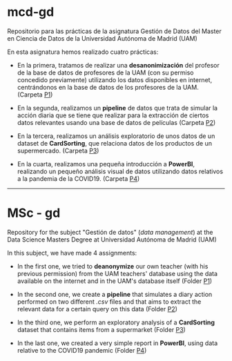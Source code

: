 # mcd-gd

Repositorio para las prácticas de la asignatura Gestión de Datos del Master en Ciencia de Datos de la Universidad Autónoma de Madrid (UAM)

En esta asignatura hemos realizado cuatro prácticas:

- En la primera, tratamos de realizar una **desanonimización** del profesor de la base de datos de profesores de la UAM (con su permiso concedido previamente) utilizando los datos disponibles en internet, centrándonos en la base de datos de los profesores de la UAM.  (Carpeta [P1](https://github.com/fjsaezm/mcd-gd/tree/main/P1))

- En la segunda, realizamos un **pipeline** de datos que trata de simular la acción diaria que se tiene que realizar para la extracción de ciertos datos relevantes usando una base de datos de películas (Carpeta [P2](https://github.com/fjsaezm/mcd-gd/tree/main/P2))

- En la tercera, realizamos un análisis exploratorio de unos datos de un dataset de **CardSorting**, que relaciona datos de los productos de un supermercado. (Carpeta [P3](https://github.com/fjsaezm/mcd-gd/tree/main/P4))

- En la cuarta, realizamos una pequeña introducción a **PowerBI**, realizando un pequeño análisis visual de datos utilizando datos relativos a la pandemia de la COVID19. (Carpeta [P4](https://github.com/fjsaezm/mcd-gd/tree/main/P4))

---

# MSc - gd

Repository for the subject "Gestión de datos" (*data management*)  at the Data Science Masters Degree at Universidad Autónoma de Madrid (UAM)

In this subject, we have made 4 assignments:

- In the first one, we tried to **deanonymize** our own teacher (with his previous permission) from the UAM teachers' database using the data available on the internet and in the UAM's database itself  (Folder [P1](https://github.com/fjsaezm/mcd-gd/tree/main/P1))

- In the second one, we create a **pipeline** that simulates a diary action performed on two different *.csv* files and that aims to extract the relevant data for a certain query on this data (Folder [P2](https://github.com/fjsaezm/mcd-gd/tree/main/P2))

- In the third one, we perform an exploratory analysis of a **CardSorting** dataset that contains items from a supermarket (Folder [P3](https://github.com/fjsaezm/mcd-gd/tree/main/P4))

- In the last one, we created a very simple report in **PowerBI**, using data relative to the COVID19 pandemic (Folder [P4](https://github.com/fjsaezm/mcd-gd/tree/main/P4))
